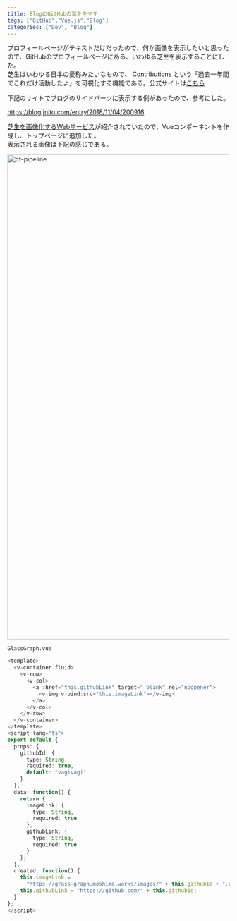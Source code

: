 ```yaml
---
title: BlogにGitHubの草を生やす
tags: ["GitHub","Vue.js","Blog"]
categories: ["Dev", "Blog"]
---
```


プロフィールページがテキストだけだったので、何か画像を表示したいと思ったので、GitHubのプロフィールページにある、いわゆる芝生を表示することにした。  
芝生はいわゆる日本の愛称みたいなもので、 Contributions という「過去一年間でこれだけ活動したよ」を可視化する機能である。公式サイトは[こちら](https://help.github.com/ja/github/setting-up-and-managing-your-github-profile/viewing-contributions-on-your-profile)  

下記のサイトでブログのサイドパーツに表示する例があったので、参考にした。

https://blog.jnito.com/entry/2018/11/04/200916

[芝生を画像化するWebサービス](https://grass-graph.moshimo.works/)が紹介されていたので、Vueコンポーネントを作成し、トップページに追加した。  
表示される画像は下記の感じである。  

<img alt="cf-pipeline" src="https://grass-graph.moshimo.works/images/vagivagi.png" width="1100">
<br>

`GlassGraph.vue`
``` typescript
<template>
  <v-container fluid>
    <v-row>
      <v-col>
        <a :href="this.githubLink" target="_blank" rel="noopener">
          <v-img v-bind:src="this.imageLink"></v-img>
        </a>
      </v-col>
    </v-row>
  </v-container>
</template>
<script lang="ts">
export default {
  props: {
    githubId: {
      type: String,
      required: true,
      default: "vagivagi"
    }
  },
  data: function() {
    return {
      imageLink: {
        type: String,
        required: true
      },
      githubLink: {
        type: String,
        required: true
      }
    };
  },
  created: function() {
    this.imageLink =
      "https://grass-graph.moshimo.works/images/" + this.githubId + ".png";
    this.githubLink = "https://github.com/" + this.githubId;
  }
};
</script>
```
